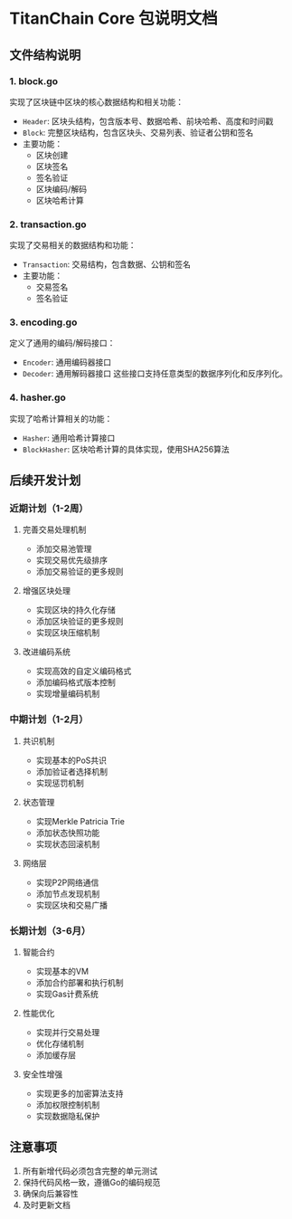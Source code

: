 # TitanChain Core 包说明文档

## 文件结构说明

### 1. block.go
实现了区块链中区块的核心数据结构和相关功能：
- `Header`: 区块头结构，包含版本号、数据哈希、前块哈希、高度和时间戳
- `Block`: 完整区块结构，包含区块头、交易列表、验证者公钥和签名
- 主要功能：
  - 区块创建
  - 区块签名
  - 签名验证
  - 区块编码/解码
  - 区块哈希计算

### 2. transaction.go
实现了交易相关的数据结构和功能：
- `Transaction`: 交易结构，包含数据、公钥和签名
- 主要功能：
  - 交易签名
  - 签名验证

### 3. encoding.go
定义了通用的编码/解码接口：
- `Encoder`: 通用编码器接口
- `Decoder`: 通用解码器接口
这些接口支持任意类型的数据序列化和反序列化。

### 4. hasher.go
实现了哈希计算相关的功能：
- `Hasher`: 通用哈希计算接口
- `BlockHasher`: 区块哈希计算的具体实现，使用SHA256算法

## 后续开发计划

### 近期计划（1-2周）
1. 完善交易处理机制
   - 添加交易池管理
   - 实现交易优先级排序
   - 添加交易验证的更多规则

2. 增强区块处理
   - 实现区块的持久化存储
   - 添加区块验证的更多规则
   - 实现区块压缩机制

3. 改进编码系统
   - 实现高效的自定义编码格式
   - 添加编码格式版本控制
   - 实现增量编码机制

### 中期计划（1-2月）
1. 共识机制
   - 实现基本的PoS共识
   - 添加验证者选择机制
   - 实现惩罚机制

2. 状态管理
   - 实现Merkle Patricia Trie
   - 添加状态快照功能
   - 实现状态回滚机制

3. 网络层
   - 实现P2P网络通信
   - 添加节点发现机制
   - 实现区块和交易广播

### 长期计划（3-6月）
1. 智能合约
   - 实现基本的VM
   - 添加合约部署和执行机制
   - 实现Gas计费系统

2. 性能优化
   - 实现并行交易处理
   - 优化存储机制
   - 添加缓存层

3. 安全性增强
   - 实现更多的加密算法支持
   - 添加权限控制机制
   - 实现数据隐私保护

## 注意事项
1. 所有新增代码必须包含完整的单元测试
2. 保持代码风格一致，遵循Go的编码规范
3. 确保向后兼容性
4. 及时更新文档 